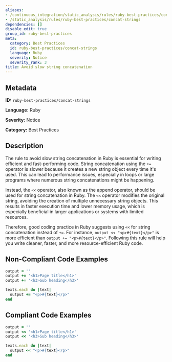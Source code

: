 ```yaml
---
aliases:
- /continuous_integration/static_analysis/rules/ruby-best-practices/concat-strings
- /static_analysis/rules/ruby-best-practices/concat-strings
dependencies: []
disable_edit: true
group_id: ruby-best-practices
meta:
  category: Best Practices
  id: ruby-best-practices/concat-strings
  language: Ruby
  severity: Notice
  severity_rank: 3
title: Avoid slow string concatenation
---
```

<!--  SOURCED FROM https://github.com/DataDog/datadog-static-analyzer-rule-docs -->


## Metadata
**ID:** `ruby-best-practices/concat-strings`

**Language:** Ruby

**Severity:** Notice

**Category:** Best Practices

## Description
The rule to avoid slow string concatenation in Ruby is essential for writing efficient and fast-performing code. String concatenation using the `+=` operator is slower because it creates a new string object every time it's used. This can lead to performance issues, especially in loops or large programs where numerous string concatenations might be happening.

Instead, the `<<` operator, also known as the append operator, should be used for string concatenation in Ruby. The `<<` operator modifies the original string, avoiding the creation of multiple unnecessary string objects. This results in faster execution time and lower memory usage, which is especially beneficial in larger applications or systems with limited resources.

Therefore, good coding practice in Ruby suggests using `<<` for string concatenation instead of `+=`. For instance, `output << "<p>#{text}</p>"` is more efficient than `output += "<p>#{text}</p>"`. Following this rule will help you write cleaner, faster, and more resource-efficient Ruby code.

## Non-Compliant Code Examples
```ruby
output = ''
output += '<h1>Page title</h1>'
output += '<h3>Sub heading</h3>'

texts.each do |text|
  output += "<p>#{text}</p>"
end
```

## Compliant Code Examples
```ruby
output = ''
output << '<h1>Page title</h1>'
output << '<h3>Sub heading</h3>'

texts.each do |text|
  output << "<p>#{text}</p>"
end
```
